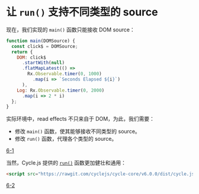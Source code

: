 # 让 `run()` 支持不同类型的 source

现在，我们实现的 `main()` 函数只能接收 DOM source：

```js
function main(DOMSource) {
  const click$ = DOMSource;
  return {
    DOM: click$
      .startWith(null)
      .flatMapLatest(() =>
        Rx.Observable.timer(0, 1000)
          .map(i => `Seconds Elapsed ${i}`)
      ),
    Log: Rx.Observable.timer(0, 2000)
      .map(i => 2 * i)
  };
}
```

实际环境中，read effects 不只来自于 DOM，为此，我们需要：

- 修改 `main()` 函数，使其能够接收不同类型的 source。
- 修改 `run()` 函数，代理各个类型的 source。

[6-1](http://jsbin.com/nuhisuy/31/edit?js,output)

当然，Cycle.js 提供的 [`run()`](https://github.com/cyclejs/cyclejs/tree/master/run) 函数更加健壮和通用：

```html
<script src="https://rawgit.com/cyclejs/cycle-core/v6.0.0/dist/cycle.js"></script>
```

[6-2](http://jsbin.com/nuhisuy/32/edit?html,js,console,output)

